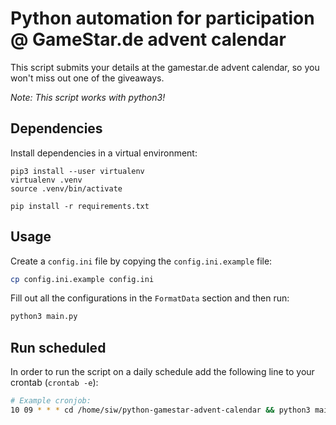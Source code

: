 # Python automation for participation @ GameStar.de advent calendar

This script submits your details at the gamestar.de advent calendar, so you won't miss out one of the giveaways.

*Note: This script works with python3!*

## Dependencies

Install dependencies in a virtual environment:

```shell
pip3 install --user virtualenv
virtualenv .venv
source .venv/bin/activate

pip install -r requirements.txt
```

## Usage

Create a `config.ini` file by copying the `config.ini.example` file:

```bash
cp config.ini.example config.ini
```

Fill out all the configurations in the `FormatData` section and then run:

```bash
python3 main.py
```

## Run scheduled

In order to run the script on a daily schedule add the following line to your crontab (`crontab -e`):

```bash
# Example cronjob:
10 09 * * * cd /home/siw/python-gamestar-advent-calendar && python3 main.py >/dev/null 2>&1
```

